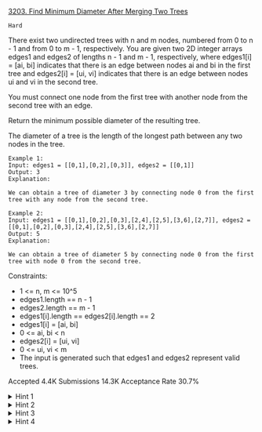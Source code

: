 [3203. Find Minimum Diameter After Merging Two Trees](https://leetcode.com/problems/find-minimum-diameter-after-merging-two-trees/)

`Hard`

There exist two undirected trees with n and m nodes, numbered from 0 to n - 1 and from 0 to m - 1, respectively. You are given two 2D integer arrays edges1 and edges2 of lengths n - 1 and m - 1, respectively, where edges1[i] = [ai, bi] indicates that there is an edge between nodes ai and bi in the first tree and edges2[i] = [ui, vi] indicates that there is an edge between nodes ui and vi in the second tree.

You must connect one node from the first tree with another node from the second tree with an edge.

Return the minimum possible diameter of the resulting tree.

The diameter of a tree is the length of the longest path between any two nodes in the tree.

```
Example 1:
Input: edges1 = [[0,1],[0,2],[0,3]], edges2 = [[0,1]]
Output: 3
Explanation:

We can obtain a tree of diameter 3 by connecting node 0 from the first tree with any node from the second tree.

Example 2:
Input: edges1 = [[0,1],[0,2],[0,3],[2,4],[2,5],[3,6],[2,7]], edges2 = [[0,1],[0,2],[0,3],[2,4],[2,5],[3,6],[2,7]]
Output: 5
Explanation:

We can obtain a tree of diameter 5 by connecting node 0 from the first tree with node 0 from the second tree.
```

Constraints:

- 1 <= n, m <= 10^5
- edges1.length == n - 1
- edges2.length == m - 1
- edges1[i].length == edges2[i].length == 2
- edges1[i] = [ai, bi]
- 0 <= ai, bi < n
- edges2[i] = [ui, vi]
- 0 <= ui, vi < m
- The input is generated such that edges1 and edges2 represent valid trees.

Accepted
4.4K
Submissions
14.3K
Acceptance Rate
30.7%

<details>
<summary>Hint 1</summary>

Suppose that we connected node a in tree1 with node b in tree2. The diameter length of the resulting tree will be the largest of the following 3 values:
1. The diameter of tree 1.
2. The diameter of tree 2.
3. The length of the longest path that starts at node a and that is completely within Tree 1 + The length of the longest path that starts at node b and that is completely within Tree 2 + 1.

The added one in the third value is due to the additional edge that we have added between trees 1 and 2.
</details>
<details>
<summary>Hint 2</summary>

Values 1 and 2 are constant regardless of our choice of a and b. Therefore, we need to pick a and b in such a way that minimizes value 3.

</details>
<details>
<summary>Hint 3</summary>

If we pick a and b optimally, they will be in the diameters of Tree 1 and Tree 2, respectively. Exactly which nodes of the diameter should we pick?

</details>
<details>
<summary>Hint 4</summary>

a is the center of the diameter of tree 1, and b is the center of the diameter of tree 2.

</details>